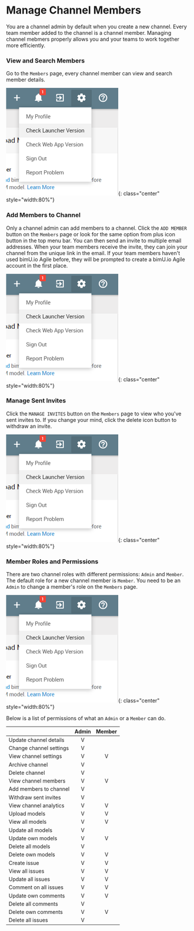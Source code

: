 # Manage Channel Members
You are a channel admin by default when you create a new channel. Every team member added to the channel is a channel member. Managing channel mebmers properly allows you and your teams to work together more efficiently.

### View and Search Members
Go to the ``Members`` page, every channel member can view and search member details.

![Screenshot](../images/checkversion.png){: class="center" style="width:80%"}

### Add Members to Channel
Only a channel admin can add members to a channel. Click the ``ADD MEMBER`` button on the ``Members`` page or look for the same option from plus icon button in the top menu bar. You can then send an invite to multiple email addresses. When your team members receive the invite, they can join your channel from the unique link in the email. If your team members haven't used bimU.io Agile before, they will be prompted to create a bimU.io Agile account in the first place. 

![Screenshot](../images/checkversion.png){: class="center" style="width:80%"}

### Manage Sent Invites
Click the ``MANAGE INVITES`` button on the ``Members`` page to view who you've sent invites to. If you change your mind, click the delete icon button to withdraw an invite. 

![Screenshot](../images/checkversion.png){: class="center" style="width:80%"}

### Member Roles and Permissions
There are two channel roles with different permissions: ``Admin`` and ``Member``. The default role for a new channel member is ``Member``. You need to be an ``Admin`` to change a member's role on the ``Members`` page.

![Screenshot](../images/checkversion.png){: class="center" style="width:80%"}

Below is a list of permissions of what an ``Admin`` or a ``Member`` can do.

|                         | Admin | Member |
|-------------------------|:-----:|:------:|
| Update channel details  |   V   |        |
| Change channel settings |   V   |        |
| View channel settings   |   V   |    V   |
| Archive channel         |   V   |        |
| Delete channel          |   V   |        |
| View channel members    |   V   |    V   |
| Add members to channel  |   V   |        |
| Withdraw sent invites   |   V   |        |
| View channel analytics  |   V   |    V   |
| Upload models           |   V   |    V   |
| View all models         |   V   |    V   |
| Update all models       |   V   |        |
| Update own models       |   V   |    V   |
| Delete all models       |   V   |        |
| Delete own models       |   V   |    V   |
| Create issue            |   V   |    V   |
| View all issues         |   V   |    V   |
| Update all issues       |   V   |    V   |
| Comment on all issues   |   V   |    V   |
| Update own comments     |   V   |    V   |
| Delete all comments     |   V   |        |
| Delete own comments     |   V   |    V   |
| Delete all issues       |   V   |        |

